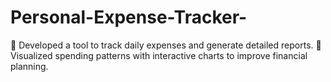 # Personal-Expense-Tracker-
🔹 Developed a tool to track daily expenses and generate detailed reports. 🔹 Visualized spending patterns with interactive charts to improve financial planning.

